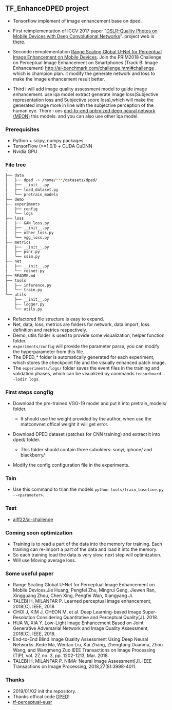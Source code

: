 ## TF_EnhanceDPED project

- Tensorflow implement of image enhancement base on dped.
- First reimplementation of ICCV 2017 paper "[DSLR-Quality Photos on Mobile Devices with Deep Convolutional Networks](https://arxiv.org/pdf/1704.02470.pdf)". project web is [there](http://people.ee.ethz.ch/~ihnatova/#title).

- Seconde reimplementation [Range Scaling Global U-Net for Perceptual Image Enhancement on Mobile Devices](http://openaccess.thecvf.com/content_ECCVW_2018/papers/11133/Huang_Range_Scaling_Global_U-Net_for_Perceptual_Image_Enhancement_on_Mobile_ECCVW_2018_paper.pdf). Join the PRIM2018 Challenge on Perceptual Image Enhancement on Smartphones (Track B: Image Enhancement) http://ai-benchmark.com/challenge.html#challenge . which is champion plan. it modify the generate network and loss to make the image enhancement result better. 

- Third i will add image quality assessment model to guide image enhancement. use iqa model extract generate image loss(Subjective representation loss and Subjective score loss),which will make the generated image more in line with the subjective perception of the human eye. There i ues [end-to-end optimized deep neural network (MEON)](https://ece.uwaterloo.ca/~zduanmu/tip2018biqa/) this models. and you can also use other iqa model.

### Prerequisites

- Python + scipy, numpy packages
- TensorFlow (>=1.0.1) + CUDA CuDNN
- Nvidia GPU

### File tree

```bash
├── data
│   ├── dped -> /home/***/datasets/dped/
│   ├── __init__.py
│   ├── load_dataset.py
│   └── pretrain_models
├── demo
├── experiments
│   ├── config
│   └── logs
├── loss
│   ├── GAN_loss.py
│   ├── __init__.py
│   ├── other_loss.py
│   └── vgg_loss.py
├── metrics
│   ├── __init__.py
│   ├── psnr.py
│   └── ssim.py
├── net
│   ├── __init__.py
│   └── resnet.py
├── README.md
├── tools
│   ├── inference.py
│   └── train.py
└── utils
    ├── __init__.py
    ├── logger.py
    └── utils.py

```

- Refactored file structure is easy to expand.
- Net, data, loss, metrics are folders for network, data import, loss definition and metrics respectively.
- Demo, utils folder is used to provide some visualization, helper function folder.
- `experiments/config` will provide the parameter parse, you can modify the hyperparameter from this file.
- The DPED_* folder is automatically generated for each experiment, which stores the checkpoint file and the visually enhanced patch image.
- The `experiments/logs/` folder saves the event files in the training and validation phases, which can be visualized by commands `tensorboard --lodir logs`.


### First steps congfig

- Download the pre-trained VGG-19 model and put it into pretrain_models/ folder.
    - It should use the weight provided by the author, when use the matconvnet offical weight it will get error.
- Download DPED dataset (patches for CNN training) and extract it into dped/ folder.
    - This folder should contain three subolders: sony/, iphone/ and blackberry/

- Modify the config configuration file in the experiments.

### Tain

- Use this command to trian the models `python tools/train_baseline.py --<parameter>`.

### Test

- [aiff22/ai-challenge](https://github.com/aiff22/ai-challenge)

### Coming soon optimization

- Training is to read a part of the data into the memory for training. Each training can re-import a part of the data and load it into the memory.
- So each training load the data is very slow, next step will optimization. 
- Will use Moving average loss.

### Some useful paper
- Range Scaling Global U-Net for Perceptual Image Enhancement on Mobile Devices,Jie Huang, Pengfei Zhu, Mingrui Geng, Jiewen Ran, Xingguang Zhou, Chen Xing, Pengfei Wan, Xiangyang Ji.
- TALEBI H, MILANFAR P. Learned perceptual image enhancement, 2018[C]. IEEE, 2018
- CHOI J, KIM J, CHEON M, et al. Deep Learning-based Image Super-Resolution Considering Quantitative and Perceptual Quality[J]. 2018.
- HUA W, XIA Y. Low-Light Image Enhancement Based on Joint Generative Adversarial Network and Image Quality Assessment, 2018[C]. IEEE, 2018.
- End-to-End Blind Image Quality Assessment Using Deep Neural Networks .Kede Ma, Wentao Liu, Kai Zhang, Zhengfang Duanmu, Zhou Wang, and Wangmeng Zuo.IEEE Transactions on Image Processing (TIP), vol. 27, no. 3, pp. 1202-1213, Mar. 2018.
- TALEBI H, MILANFAR P. NIMA: Neural Image Assessment[J]. IEEE Transactions on Image Processing, 2018,27(8):3998-4011.

### Thanks

- 2019/01/02 init the repository.
- Thanks offical code [DPED](https://github.com/aiff22/DPED)!
- [tf-perceptual-eusr](https://github.com/idearibosome/tf-perceptual-eusr)
